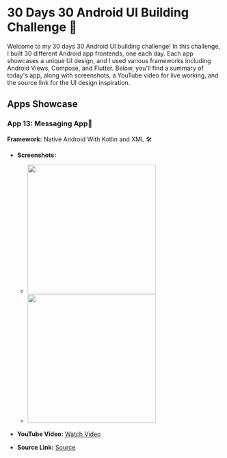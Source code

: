 # 30 Days 30 Android UI Building Challenge 🚀

Welcome to my 30 days 30 Android UI building challenge! In this challenge, I built 30 different Android app frontends, one each day. Each app showcases a unique UI design, and I used various frameworks including Android Views, Compose, and Flutter. Below, you'll find a summary of today's app, along with screenshots, a YouTube video for live working, and the source link for the UI design inspiration.

## Apps Showcase

### App 13: Messaging App📱

**Framework:** Native Android With Kotlin and XML 🛠️

- **Screenshots:**
  - <img src="https://github.com/justatulcodes/Day13_messagingApp/assets/106759388/7134cdad-3283-4470-9374-b9acb65893f6" width = "300" height="300">
  - <img src="https://github.com/justatulcodes/Day13_messagingApp/assets/106759388/be1a62d3-3eed-451a-a47d-53fb9af58712" width = "300" height="300">

- **YouTube Video:** [Watch Video](https://www.youtube.com/watch?v=hVb1Up7CShk  )
- **Source Link:** [Source](https://dribbble.com/shots/7080766-Chat-App/attachments/82257?mode=media)

